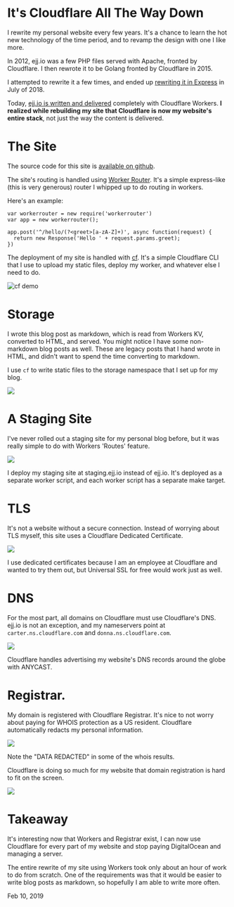 # It's Cloudflare All The Way Down
I rewrite my personal website every few years. It's a chance to learn the hot new technology of the time period, and to revamp the design with one I like more.

In 2012, ejj.io was a few PHP files served with Apache, fronted by Cloudflare. I then rewrote it to be Golang fronted by Cloudflare in 2015.

I attempted to rewrite it a few times, and ended up [rewriting it in Express](https://github.com/ejcx/site) in July of 2018.

Today, [ejj.io is written and delivered](https://github.com/ejcx/ejj) completely with Cloudflare Workers. **I realized while rebuilding my site that Cloudflare is now my website's entire stack**, not just the way the content is delivered.

# The Site
The source code for this site is [available on github](https://github.com/ejcx/ejj). 

The site's routing is handled using [Worker Router](https://github.com/ejcx/workerrouter). It's a simple express-like (this is very generous) router I whipped up to do routing in workers.

Here's an example:
```
var workerrouter = new require('workerrouter')
var app = new workerrouter();

app.post('^/hello/(?<greet>[a-zA-Z]+)', async function(request) {
  return new Response('Hello ' + request.params.greet);
})
```
The deployment of my site is handled with [cf](https://github.com/ejcx/cf). It's a simple Cloudflare CLI that I use to upload my static files, deploy my worker, and whatever else I need to do.

<img src="https://camo.githubusercontent.com/b50f1d6159c3105ccf13a9426a6e38bc17d8f267/68747470733a2f2f692e696d6775722e636f6d2f4a7335727743432e676966" title="cf demo"/>

# Storage
I wrote this blog post as markdown, which is read from Workers KV, converted to HTML, and served. You might notice I have some non-markdown blog posts as well. These are legacy posts that I hand wrote in HTML, and didn't want to spend the time converting to markdown.

I use `cf` to write static files to the storage namespace that I set up for my blog.

<img src="https://i.imgur.com/wBLhHB0.png"/>

# A Staging Site
I've never rolled out a staging site for my personal blog before, but it was really simple to do with Workers 'Routes' feature.

<img src="https://i.imgur.com/WCBSJZQ.png"/>

I deploy my staging site at staging.ejj.io instead of ejj.io. It's deployed as a separate worker script, and each worker script has a separate make target.


# TLS
It's not a website without a secure connection. Instead of worrying about TLS myself, this site uses a Cloudflare Dedicated Certificate.

<img src="https://i.imgur.com/lyOJPoF.png"/>

I use dedicated certificates because I am an employee at Cloudflare and wanted to try them out, but Universal SSL for free would work just as well.

# DNS
For the most part, all domains on Cloudflare must use Cloudflare's DNS. ejj.io is not an exception, and my nameservers point at `carter.ns.cloudflare.com` and `donna.ns.cloudflare.com`.

<img src="https://i.imgur.com/LIVsYHm.png"/>

Cloudflare handles advertising my website's DNS records around the globe with ANYCAST.

# Registrar.
My domain is registered with Cloudflare Registrar. It's nice to not worry about paying for WHOIS protection as a US resident. Cloudflare automatically redacts my personal information.

<img src="https://i.imgur.com/sUWERVN.png"/>

Note the "DATA REDACTED" in some of the whois results.

Cloudflare is doing so much for  my website that domain registration is hard to fit on the screen.

<img src="https://i.imgur.com/7EqCLju.png"/>

# Takeaway
It's interesting now that Workers and Registrar exist, I can now use Cloudflare for every part of my website and stop paying DigitalOcean and managing a server.

The entire rewrite of my site using Workers took only about an hour of work to do from scratch. One of the requirements was that it would be easier to write blog posts as markdown, so hopefully I am able to write more often.

Feb 10, 2019
